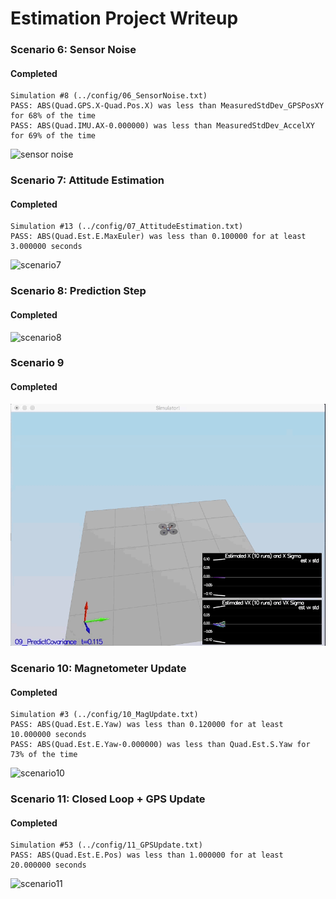 # Estimation Project Writeup #

### Scenario 6: Sensor Noise ###

#### Completed ####
```
Simulation #8 (../config/06_SensorNoise.txt)
PASS: ABS(Quad.GPS.X-Quad.Pos.X) was less than MeasuredStdDev_GPSPosXY for 68% of the time
PASS: ABS(Quad.IMU.AX-0.000000) was less than MeasuredStdDev_AccelXY for 69% of the time
```

![sensor noise](images/scenario6.gif)


### Scenario 7: Attitude Estimation ###

#### Completed ####

```
Simulation #13 (../config/07_AttitudeEstimation.txt)
PASS: ABS(Quad.Est.E.MaxEuler) was less than 0.100000 for at least 3.000000 seconds
```
![scenario7](images/scenario7.gif)


### Scenario 8: Prediction Step ###

#### Completed ####

![scenario8](images/scenario8.gif)

### Scenario 9 ###

#### Completed ####

![scenario9](images/scenario9.gif)


### Scenario 10: Magnetometer Update ###

#### Completed ####

```
Simulation #3 (../config/10_MagUpdate.txt)
PASS: ABS(Quad.Est.E.Yaw) was less than 0.120000 for at least 10.000000 seconds
PASS: ABS(Quad.Est.E.Yaw-0.000000) was less than Quad.Est.S.Yaw for 73% of the time
```
![scenario10](images/scenario10.gif)

### Scenario 11: Closed Loop + GPS Update ###

#### Completed ####

```
Simulation #53 (../config/11_GPSUpdate.txt)
PASS: ABS(Quad.Est.E.Pos) was less than 1.000000 for at least 20.000000 seconds
```
![scenario11](images/scenario11.gif)
